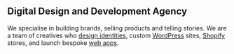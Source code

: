 ## Digital Design and Development Agency

We specialise in building brands, selling products and telling stories. We are a team of creatives who [design identities](https://fhoke.com/services/branding/), custom [WordPress](https://www.fhoke.com/services/wordpress) sites, [Shopify](https://www.fhoke.com/services/shopify) stores, and launch bespoke [web apps](https://fhoke.com/services/laravel-development/).
